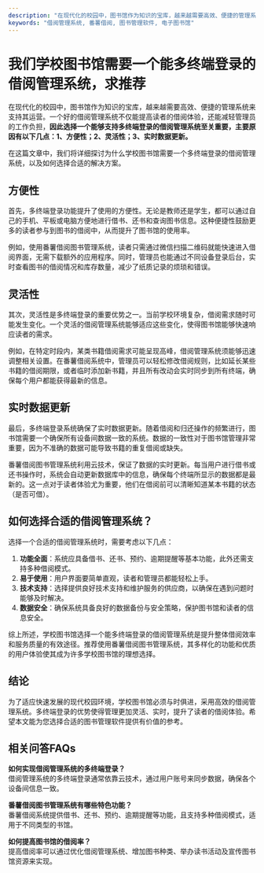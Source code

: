 ```yaml
---
description: "在现代化的校园中，图书馆作为知识的宝库，越来越需要高效、便捷的管理系统来支持其运营。一个好的借阅管理系统不仅能提高读者的借阅体验，还能减轻管理员的工作负担，**因此选择一个能够支持多终端登录的借阅管理系统至关重要，主要原因有以下几点：1、方便性；2、灵活性；3、实时数据更新。**"
keywords: "借阅管理系统, 番薯借阅, 图书管理软件, 电子图书馆"
---
```

# 我们学校图书馆需要一个能多终端登录的借阅管理系统，求推荐

在现代化的校园中，图书馆作为知识的宝库，越来越需要高效、便捷的管理系统来支持其运营。一个好的借阅管理系统不仅能提高读者的借阅体验，还能减轻管理员的工作负担，**因此选择一个能够支持多终端登录的借阅管理系统至关重要，主要原因有以下几点：1、方便性；2、灵活性；3、实时数据更新。**

在这篇文章中，我们将详细探讨为什么学校图书馆需要一个多终端登录的借阅管理系统，以及如何选择合适的解决方案。

## 方便性

首先，多终端登录功能提升了使用的方便性。无论是教师还是学生，都可以通过自己的手机、平板或电脑方便地进行借书、还书和查询图书信息。这种便捷性鼓励更多的读者参与到图书的借阅中，从而提升了图书馆的使用率。

例如，使用番薯借阅图书管理系统，读者只需通过微信扫描二维码就能快速进入借阅界面，无需下载额外的应用程序。同时，管理员也能通过不同设备登录后台，实时查看图书的借阅情况和库存数量，减少了纸质记录的烦琐和错误。

## 灵活性

其次，灵活性是多终端登录的重要优势之一。当前学校环境复杂，借阅需求随时可能发生变化。一个灵活的借阅管理系统能够适应这些变化，使得图书馆能够快速响应读者的需求。

例如，在特定时段内，某类书籍借阅需求可能呈现高峰，借阅管理系统须能够迅速调整相关设置。在番薯借阅系统中，管理员可以轻松修改借阅规则，比如延长某些书籍的借阅期限，或者临时添加新书籍，并且所有改动会实时同步到所有终端，确保每个用户都能获得最新的信息。

## 实时数据更新

最后，多终端登录系统确保了实时数据更新。随着借阅和归还操作的频繁进行，图书馆需要一个确保所有设备间数据一致的系统。数据的一致性对于图书馆管理非常重要，因为不准确的数据可能导致书籍的重复借阅或缺失。

番薯借阅图书管理系统利用云技术，保证了数据的实时更新。每当用户进行借书或还书操作时，系统会自动更新数据库中的信息，确保每个终端所显示的数据都是最新的。这一点对于读者体验尤为重要，他们在借阅前可以清晰知道某本书籍的状态（是否可借）。

## 如何选择合适的借阅管理系统？

选择一个合适的借阅管理系统时，需要考虑以下几点：

1. **功能全面**：系统应具备借书、还书、预约、逾期提醒等基本功能，此外还需支持多种借阅模式。
2. **易于使用**：用户界面要简单直观，读者和管理员都能轻松上手。
3. **技术支持**：选择提供良好技术支持和维护服务的供应商，以确保在遇到问题时能够及时解决。
4. **数据安全**：确保系统具备良好的数据备份与安全策略，保护图书馆和读者的信息安全。

综上所述，学校图书馆选择一个能多终端登录的借阅管理系统是提升整体借阅效率和服务质量的有效途径。推荐使用番薯借阅图书管理系统，其多样化的功能和优质的用户体验使其成为许多学校图书馆的理想选择。

## 结论

为了适应快速发展的现代校园环境，学校图书馆必须与时俱进，采用高效的借阅管理系统。多终端登录的优势使得管理更加灵活、实时，提升了读者的借阅体验。希望本文能为您选择合适的图书管理软件提供有价值的参考。

## 相关问答FAQs

**如何实现借阅管理系统的多终端登录？**  
借阅管理系统的多终端登录通常依靠云技术，通过用户账号来同步数据，确保各个设备间信息一致。

**番薯借阅图书管理系统有哪些特色功能？**  
番薯借阅系统提供借书、还书、预约、逾期提醒等功能，且支持多种借阅模式，适用于不同类型的书馆。

**如何提高图书馆的借阅率？**  
提高借阅率可以通过优化借阅管理系统、增加图书种类、举办读书活动及宣传图书馆资源来实现。
